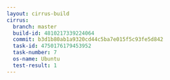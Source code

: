 ```yaml
---
layout: cirrus-build
cirrus:
  branch: master
  build-id: 4810217339224064
  commit: b3d1b80ab1a9320cd44c5ba7e015f5c93fe5d842
  task-id: 4750176179453952
  task-number: 7
  os-name: Ubuntu
  test-result: 1
---
```

